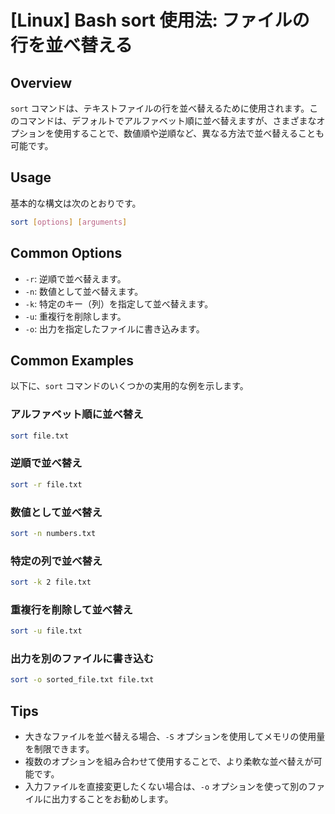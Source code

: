 # [Linux] Bash sort 使用法: ファイルの行を並べ替える

## Overview
`sort` コマンドは、テキストファイルの行を並べ替えるために使用されます。このコマンドは、デフォルトでアルファベット順に並べ替えますが、さまざまなオプションを使用することで、数値順や逆順など、異なる方法で並べ替えることも可能です。

## Usage
基本的な構文は次のとおりです。

```bash
sort [options] [arguments]
```

## Common Options
- `-r`: 逆順で並べ替えます。
- `-n`: 数値として並べ替えます。
- `-k`: 特定のキー（列）を指定して並べ替えます。
- `-u`: 重複行を削除します。
- `-o`: 出力を指定したファイルに書き込みます。

## Common Examples
以下に、`sort` コマンドのいくつかの実用的な例を示します。

### アルファベット順に並べ替え
```bash
sort file.txt
```

### 逆順で並べ替え
```bash
sort -r file.txt
```

### 数値として並べ替え
```bash
sort -n numbers.txt
```

### 特定の列で並べ替え
```bash
sort -k 2 file.txt
```

### 重複行を削除して並べ替え
```bash
sort -u file.txt
```

### 出力を別のファイルに書き込む
```bash
sort -o sorted_file.txt file.txt
```

## Tips
- 大きなファイルを並べ替える場合、`-S` オプションを使用してメモリの使用量を制限できます。
- 複数のオプションを組み合わせて使用することで、より柔軟な並べ替えが可能です。
- 入力ファイルを直接変更したくない場合は、`-o` オプションを使って別のファイルに出力することをお勧めします。